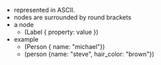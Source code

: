 - represented in ASCII. 
- nodes are surrounded by round brackets 
- a node 
	- (Label { property: value })
- example 
	- (Person { name: "michael"})
	- (person {name: "steve", hair_color: "brown"})
